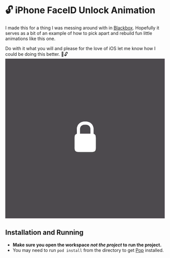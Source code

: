 # 🔓 iPhone FaceID Unlock Animation

I made this for a thing I was messing around with in [Blackbox](https://blackboxpuzzles.com). Hopefully it serves as a bit of an example of how to pick apart and rebuild fun little animations like this one. 

Do with it what you will and please for the love of iOS let me know how I could be doing this better. 💞🔓
![screen recording of the lock animating](lock.gif)

## Installation and Running
* **Make sure you open the workspace *not the project* to run the project.**
* You may need to run `pod install` from the directory to get [Pop](https://github.com/facebook/pop) installed.
